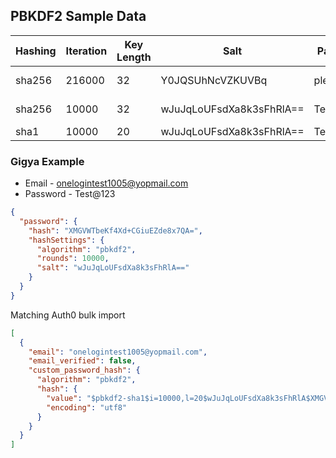 
## PBKDF2 Sample Data 

| Hashing | Iteration | Key Length | Salt | Password | PHC Hash |
|---------|-----------|------------| ---- | ---- | ---- |
| sha256  | 216000    | 32         | Y0JQSUhNcVZKUVBq |  pleasework | $pbkdf2-sha256$i=216000,l=32$Y0JQSUhNcVZKUVBq$OVur66V8LRGQVMrcUznEJMrdIJvCe7JfNXTVzzyEQVE |
| sha256  | 10000     | 32         | wJuJqLoUFsdXa8k3sFhRlA== | Test@123 | $pbkdf2-sha256$i=10000,l=32$wJuJqLoUFsdXa8k3sFhRlA$2waKCbPhZzL+RjWMQqvA1jpb+j56jTAXcNmRD9UTekU |
| sha1    | 10000     | 20         | wJuJqLoUFsdXa8k3sFhRlA== | Test@123 | $pbkdf2-sha1$i=10000,l=20$wJuJqLoUFsdXa8k3sFhRlA$XMGVWTbeKf4Xd+CGiuEZde8x7QA |


### Gigya Example

* Email - onelogintest1005@yopmail.com 
* Password - Test@123

```json
{
  "password": {
    "hash": "XMGVWTbeKf4Xd+CGiuEZde8x7QA=",
    "hashSettings": {
      "algorithm": "pbkdf2",
      "rounds": 10000,
      "salt": "wJuJqLoUFsdXa8k3sFhRlA=="
    }
  }
}
```

Matching Auth0 bulk import

```json
[
  {
    "email": "onelogintest1005@yopmail.com",
    "email_verified": false,
    "custom_password_hash": {
      "algorithm": "pbkdf2",
      "hash": {
        "value": "$pbkdf2-sha1$i=10000,l=20$wJuJqLoUFsdXa8k3sFhRlA$XMGVWTbeKf4Xd+CGiuEZde8x7QA",
        "encoding": "utf8"
      }
    }
  }
]
